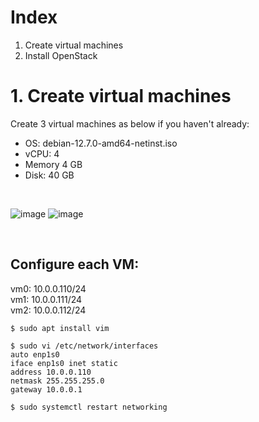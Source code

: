 # Index
1. Create virtual machines
2. Install OpenStack

# 1. Create virtual machines
Create 3 virtual machines as below if you haven't already:
- OS: debian-12.7.0-amd64-netinst.iso
- vCPU: 4
- Memory 4 GB
- Disk: 40 GB
<br />


![image](https://github.com/tachyon888/K8s-on-OpenStack-on-KVM/blob/main/images/02-01.jpg)
![image](https://github.com/tachyon888/K8s-on-OpenStack-on-KVM/blob/main/images/02-02.jpg)

<br />

## Configure each VM:
vm0: 10.0.0.110/24 \
vm1: 10.0.0.111/24 \
vm2: 10.0.0.112/24

``` $ sudo apt install vim ```
```
$ sudo vi /etc/network/interfaces
auto enp1s0
iface enp1s0 inet static
address 10.0.0.110
netmask 255.255.255.0
gateway 10.0.0.1
```
``` $ sudo systemctl restart networking ```
